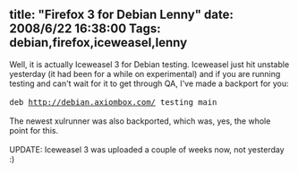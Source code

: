 title: "Firefox 3 for Debian Lenny"
date: 2008/6/22 16:38:00
Tags: debian,firefox,iceweasel,lenny
---
Well, it is actually Iceweasel 3 for Debian testing. Iceweasel just hit unstable yesterday (it had been for a while on experimental) and if you are running testing and can't wait for it to get through QA, I've made a backport for you:<br /><br /><tt>deb http://debian.axiombox.com/ testing main</tt><br /><br />The newest xulrunner was also backported, which was, yes, the whole point for this.<br /><br />UPDATE: Iceweasel 3 was uploaded a couple of weeks now, not yesterday :)<br />
